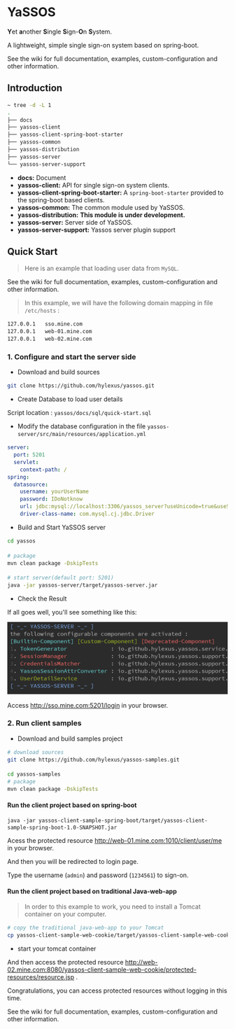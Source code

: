# YaSSOS

**Y**et **a**nother **S**ingle **S**ign-**O**n **S**ystem.

A lightweight, simple single sign-on system based on spring-boot.

See the wiki for full documentation, examples, custom-configuration and other information.

## Introduction

```sh
~ tree -d -L 1
.
├── docs
├── yassos-client
├── yassos-client-spring-boot-starter
├── yassos-common
├── yassos-distribution
├── yassos-server
└── yassos-server-support
```

- **docs:** Document
- **yassos-client:** API for single sign-on system clients.
- **yassos-client-spring-boot-starter:** A `spring-boot-starter`  provided to the spring-boot based clients.
- **yassos-common:** The common module used by YaSSOS.
- **yassos-distribution:** **This module is under development.**
- **yassos-server:** Server side of YaSSOS.
- **yassos-server-support:** Yassos server plugin support

## Quick Start

> Here is an example that loading user data from `MySQL`.

See the wiki for full documentation, examples, custom-configuration and other information.

> In this example, we will have the following domain mapping in file `/etc/hosts` :

```sh
127.0.0.1	sso.mine.com
127.0.0.1	web-01.mine.com
127.0.0.1	web-02.mine.com
```

### 1. Configure and start the server side

- Download and build sources

```sh
git clone https://github.com/hylexus/yassos.git
```

- Create Database to load user details

Script location : `yassos/docs/sql/quick-start.sql`

- Modify the database configuration in the file `yassos-server/src/main/resources/application.yml`

```yaml
server:
  port: 5201
  servlet:
    context-path: /
spring:
  datasource:
    username: yourUserName
    password: IDoNotknow
    url: jdbc:mysql://localhost:3306/yassos_server?useUnicode=true&useSSL=true&zeroDateTimeBehavior=convertToNull&serverTimezone=GMT%2B8
    driver-class-name: com.mysql.cj.jdbc.Driver
```

- Build and Start YaSSOS server

```sh
cd yassos

# package
mvn clean package -DskipTests

# start server(default port: 5201)
java -jar yassos-server/target/yassos-server.jar
```

- Check the Result

If all goes well, you'll see something like this:

![yassos-server-output](docs/images/yassos-server-statistics.png)

Access http://sso.mine.com:5201/login in your browser.

### 2. Run client samples

- Download and build samples project

```sh
# download sources
git clone https://github.com/hylexus/yassos-samples.git

cd yassos-samples
# package
mvn clean package -DskipTests
```

#### Run the client project based on spring-boot

```
java -jar yassos-client-sample-spring-boot/target/yassos-client-sample-spring-boot-1.0-SNAPSHOT.jar
```

Acess the protected resource http://web-01.mine.com:1010/client/user/me in your browser. 

And then you will be redirected to login page.

Type the username (`admin`)  and password (`1234561`) to sign-on.

#### Run the client project based on traditional Java-web-app

> In order to this example to work, you need to install a Tomcat container on your computer.

```sh
# copy the traditional java-web-app to your Tomcat 
cp yassos-client-sample-web-cookie/target/yassos-client-sample-web-cookie.war /path/to/apache-tomcat-8.5.41/webapps
```

- start your tomcat container 

And then access the protected resource http://web-02.mine.com:8080/yassos-client-sample-web-cookie/protected-resources/resource.jsp .

Congratulations, you can access protected resources without logging in this time.



See the wiki for full documentation, examples, custom-configuration and other information.
